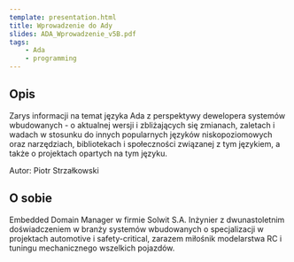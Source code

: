 ```yaml
---
template: presentation.html
title: Wprowadzenie do Ady
slides: ADA_Wprowadzenie_v5B.pdf
tags:
    - Ada
    - programming
---
```


## Opis
Zarys informacji na temat języka Ada z perspektywy dewelopera systemów wbudowanych - o aktualnej wersji i zbliżających się zmianach, zaletach i wadach w stosunku do innych popularnych języków niskopoziomowych oraz narzędziach, bibliotekach i społeczności związanej z tym językiem, a także o projektach opartych na tym języku.

Autor: Piotr Strzałkowski

## O sobie
Embedded Domain Manager w firmie Solwit S.A. Inżynier z dwunastoletnim doświadczeniem w branży systemów wbudowanych o specjalizacji w projektach automotive i safety-critical, zarazem miłośnik modelarstwa RC i tuningu mechanicznego wszelkich pojazdów.

